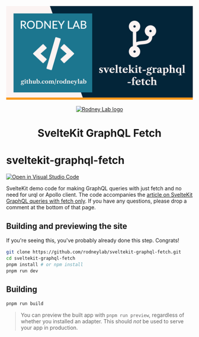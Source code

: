 <img src="./images/rodneylab-github-sveltekit-graphql-fetch.png" alt="Rodney Lab sveltekitgraphql-fetch Github banner">

<p align="center">
  <a aria-label="Open Rodney Lab site" href="https://rodneylab.com" rel="nofollow noopener noreferrer">
    <img alt="Rodney Lab logo" src="https://rodneylab.com/assets/icon.png" width="60" />
  </a>
</p>
<h1 align="center">
  SvelteKit GraphQL Fetch
</h1>

# sveltekit-graphql-fetch

[![Open in Visual Studio Code](https://open.vscode.dev/badges/open-in-vscode.svg)](https://open.vscode.dev/rodneylab/sveltekit-graphql-fetch)

SvelteKit demo code for making GraphQL queries with just fetch and no need for urql or Apollo client. The code accompanies the <a aria-label="Open Rodney Lab blog post on Svelte Kit Graph Q L queries with fetch only" href="https://rodneylab.com/sveltekit-graphql-queries-fetch/">article on SvelteKit GraphQL queries with fetch only</a>. If you have any questions, please drop a comment at the bottom of that page.

## Building and previewing the site

If you're seeing this, you've probably already done this step. Congrats!

```bash
git clone https://github.com/rodneylab/sveltekit-graphql-fetch.git
cd sveltekit-graphql-fetch
pnpm install # or npm install
pnpm run dev
```

## Building

```bash
pnpm run build
```

> You can preview the built app with `pnpm run preview`, regardless of whether you installed an adapter. This should _not_ be used to serve your app in production.
